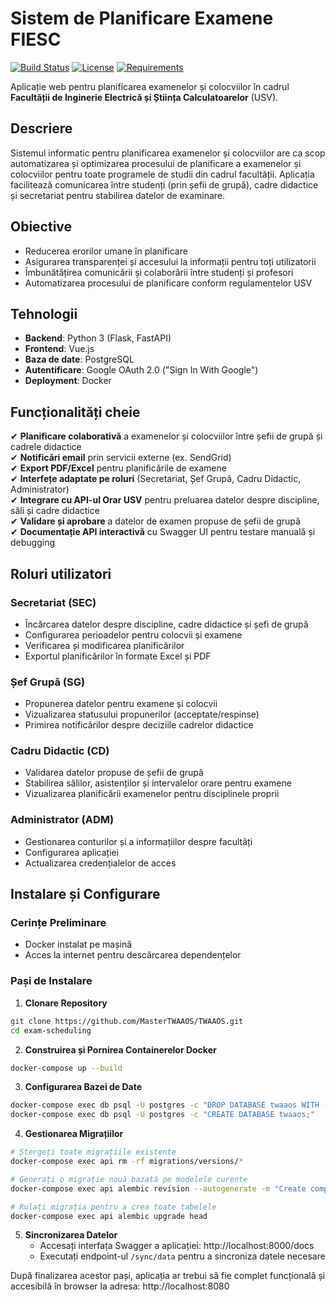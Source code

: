 # Sistem de Planificare Examene FIESC

[![Build Status](https://img.shields.io/github/actions/workflow/status/fiesc/exam-scheduling/ci.yml?branch=main)](https://github.com/fiesc/exam-scheduling/actions)
[![License](https://img.shields.io/badge/license-MIT-blue.svg)](https://opensource.org/licenses/MIT)
[![Requirements](https://img.shields.io/badge/python-3.10%2B-blue)](https://www.python.org/downloads/)

Aplicație web pentru planificarea examenelor și colocviilor în cadrul **Facultății de Inginerie Electrică și Știința Calculatoarelor** (USV).

## Descriere

Sistemul informatic pentru planificarea examenelor și colocviilor are ca scop automatizarea și optimizarea procesului de planificare a examenelor și colocviilor pentru toate programele de studii din cadrul facultății. Aplicația facilitează comunicarea între studenți (prin șefii de grupă), cadre didactice și secretariat pentru stabilirea datelor de examinare.

## Obiective

- Reducerea erorilor umane în planificare
- Asigurarea transparenței și accesului la informații pentru toți utilizatorii
- Îmbunătățirea comunicării și colaborării între studenți și profesori
- Automatizarea procesului de planificare conform regulamentelor USV

## Tehnologii
- **Backend**: Python 3 (Flask, FastAPI)
- **Frontend**: Vue.js
- **Baza de date**: PostgreSQL
- **Autentificare**: Google OAuth 2.0 ("Sign In With Google")
- **Deployment**: Docker

## Funcționalități cheie
✔ **Planificare colaborativă** a examenelor și colocviilor între șefii de grupă și cadrele didactice  
✔ **Notificări email** prin servicii externe (ex. SendGrid)  
✔ **Export PDF/Excel** pentru planificările de examene  
✔ **Interfețe adaptate pe roluri** (Secretariat, Șef Grupă, Cadru Didactic, Administrator)  
✔ **Integrare cu API-ul Orar USV** pentru preluarea datelor despre discipline, săli și cadre didactice  
✔ **Validare și aprobare** a datelor de examen propuse de șefii de grupă  
✔ **Documentație API interactivă** cu Swagger UI pentru testare manuală și debugging  

## Roluri utilizatori

### Secretariat (SEC)
- Încărcarea datelor despre discipline, cadre didactice și șefi de grupă
- Configurarea perioadelor pentru colocvii și examene
- Verificarea și modificarea planificărilor
- Exportul planificărilor în formate Excel și PDF

### Șef Grupă (SG)
- Propunerea datelor pentru examene și colocvii
- Vizualizarea statusului propunerilor (acceptate/respinse)
- Primirea notificărilor despre deciziile cadrelor didactice

### Cadru Didactic (CD)
- Validarea datelor propuse de șefii de grupă
- Stabilirea sălilor, asistenților și intervalelor orare pentru examene
- Vizualizarea planificării examenelor pentru disciplinele proprii

### Administrator (ADM)
- Gestionarea conturilor și a informațiilor despre facultăți
- Configurarea aplicației
- Actualizarea credențialelor de acces

## Instalare și Configurare

### Cerințe Preliminare
- Docker instalat pe mașină
- Acces la internet pentru descărcarea dependențelor

### Pași de Instalare

1. **Clonare Repository**

```bash
git clone https://github.com/MasterTWAAOS/TWAAOS.git
cd exam-scheduling
```

2. **Construirea și Pornirea Containerelor Docker**

```bash
docker-compose up --build
```

3. **Configurarea Bazei de Date**

```bash
docker-compose exec db psql -U postgres -c "DROP DATABASE twaaos WITH (FORCE);"
docker-compose exec db psql -U postgres -c "CREATE DATABASE twaaos;"
```

4. **Gestionarea Migrațiilor**

```bash
# Ștergeți toate migrațiile existente
docker-compose exec api rm -rf migrations/versions/*

# Generați o migrație nouă bazată pe modelele curente
docker-compose exec api alembic revision --autogenerate -m "Create complete database schema"

# Rulați migrația pentru a crea toate tabelele
docker-compose exec api alembic upgrade head
```

5. **Sincronizarea Datelor**
   - Accesați interfața Swagger a aplicației: http://localhost:8000/docs
   - Executați endpoint-ul `/sync/data` pentru a sincroniza datele necesare

După finalizarea acestor pași, aplicația ar trebui să fie complet funcțională și accesibilă în browser la adresa: http://localhost:8080